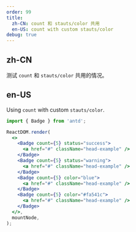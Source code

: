 ```yaml
---
order: 99
title:
  zh-CN: count 和 stauts/color 共用
  en-US: count with custom stauts/color
debug: true
---
```


## zh-CN

测试 `count` 和 `stauts/color` 共用的情况。

## en-US

Using `count` with custom `stauts/color`.

```jsx
import { Badge } from 'antd';

ReactDOM.render(
  <>
    <Badge count={5} status="success">
      <a href="#" className="head-example" />
    </Badge>
    <Badge count={5} status="warning">
      <a href="#" className="head-example" />
    </Badge>
    <Badge count={5} color="blue">
      <a href="#" className="head-example" />
    </Badge>
    <Badge count={5} color="#fa541c">
      <a href="#" className="head-example" />
    </Badge>
  </>,
  mountNode,
);
```
